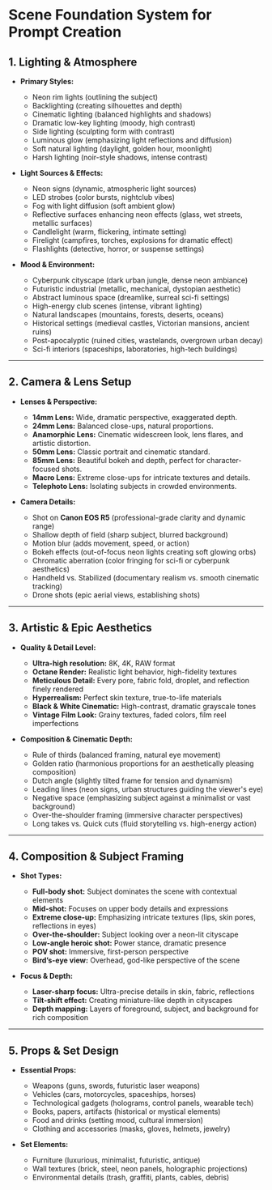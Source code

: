 # Scene Foundation System for Prompt Creation

## 1. Lighting & Atmosphere
- **Primary Styles:**  
  - Neon rim lights (outlining the subject)  
  - Backlighting (creating silhouettes and depth)  
  - Cinematic lighting (balanced highlights and shadows)  
  - Dramatic low-key lighting (moody, high contrast)  
  - Side lighting (sculpting form with contrast)  
  - Luminous glow (emphasizing light reflections and diffusion)  
  - Soft natural lighting (daylight, golden hour, moonlight)  
  - Harsh lighting (noir-style shadows, intense contrast)  

- **Light Sources & Effects:**  
  - Neon signs (dynamic, atmospheric light sources)  
  - LED strobes (color bursts, nightclub vibes)  
  - Fog with light diffusion (soft ambient glow)  
  - Reflective surfaces enhancing neon effects (glass, wet streets, metallic surfaces)  
  - Candlelight (warm, flickering, intimate setting)  
  - Firelight (campfires, torches, explosions for dramatic effect)  
  - Flashlights (detective, horror, or suspense settings)  

- **Mood & Environment:**  
  - Cyberpunk cityscape (dark urban jungle, dense neon ambiance)  
  - Futuristic industrial (metallic, mechanical, dystopian aesthetic)  
  - Abstract luminous space (dreamlike, surreal sci-fi settings)  
  - High-energy club scenes (intense, vibrant lighting)  
  - Natural landscapes (mountains, forests, deserts, oceans)  
  - Historical settings (medieval castles, Victorian mansions, ancient ruins)  
  - Post-apocalyptic (ruined cities, wastelands, overgrown urban decay)  
  - Sci-fi interiors (spaceships, laboratories, high-tech buildings)  

---

## 2. Camera & Lens Setup
- **Lenses & Perspective:**  
  - **14mm Lens:** Wide, dramatic perspective, exaggerated depth.  
  - **24mm Lens:** Balanced close-ups, natural proportions.  
  - **Anamorphic Lens:** Cinematic widescreen look, lens flares, and artistic distortion.  
  - **50mm Lens:** Classic portrait and cinematic standard.  
  - **85mm Lens:** Beautiful bokeh and depth, perfect for character-focused shots.  
  - **Macro Lens:** Extreme close-ups for intricate textures and details.  
  - **Telephoto Lens:** Isolating subjects in crowded environments.  

- **Camera Details:**  
  - Shot on **Canon EOS R5** (professional-grade clarity and dynamic range)  
  - Shallow depth of field (sharp subject, blurred background)  
  - Motion blur (adds movement, speed, or action)  
  - Bokeh effects (out-of-focus neon lights creating soft glowing orbs)  
  - Chromatic aberration (color fringing for sci-fi or cyberpunk aesthetics)  
  - Handheld vs. Stabilized (documentary realism vs. smooth cinematic tracking)  
  - Drone shots (epic aerial views, establishing shots)  

---

## 3. Artistic & Epic Aesthetics
- **Quality & Detail Level:**  
  - **Ultra-high resolution:** 8K, 4K, RAW format  
  - **Octane Render:** Realistic light behavior, high-fidelity textures  
  - **Meticulous Detail:** Every pore, fabric fold, droplet, and reflection finely rendered  
  - **Hyperrealism:** Perfect skin texture, true-to-life materials  
  - **Black & White Cinematic:** High-contrast, dramatic grayscale tones  
  - **Vintage Film Look:** Grainy textures, faded colors, film reel imperfections  

- **Composition & Cinematic Depth:**  
  - Rule of thirds (balanced framing, natural eye movement)  
  - Golden ratio (harmonious proportions for an aesthetically pleasing composition)  
  - Dutch angle (slightly tilted frame for tension and dynamism)  
  - Leading lines (neon signs, urban structures guiding the viewer's eye)  
  - Negative space (emphasizing subject against a minimalist or vast background)  
  - Over-the-shoulder framing (immersive character perspectives)  
  - Long takes vs. Quick cuts (fluid storytelling vs. high-energy action)  

---

## 4. Composition & Subject Framing
- **Shot Types:**  
  - **Full-body shot:** Subject dominates the scene with contextual elements  
  - **Mid-shot:** Focuses on upper body details and expressions  
  - **Extreme close-up:** Emphasizing intricate textures (lips, skin pores, reflections in eyes)  
  - **Over-the-shoulder:** Subject looking over a neon-lit cityscape  
  - **Low-angle heroic shot:** Power stance, dramatic presence  
  - **POV shot:** Immersive, first-person perspective  
  - **Bird’s-eye view:** Overhead, god-like perspective of the scene  

- **Focus & Depth:**  
  - **Laser-sharp focus:** Ultra-precise details in skin, fabric, reflections  
  - **Tilt-shift effect:** Creating miniature-like depth in cityscapes  
  - **Depth mapping:** Layers of foreground, subject, and background for rich composition  

---

## 5. Props & Set Design
- **Essential Props:**  
  - Weapons (guns, swords, futuristic laser weapons)  
  - Vehicles (cars, motorcycles, spaceships, horses)  
  - Technological gadgets (holograms, control panels, wearable tech)  
  - Books, papers, artifacts (historical or mystical elements)  
  - Food and drinks (setting mood, cultural immersion)  
  - Clothing and accessories (masks, gloves, helmets, jewelry)  

- **Set Elements:**  
  - Furniture (luxurious, minimalist, futuristic, antique)  
  - Wall textures (brick, steel, neon panels, holographic projections)  
  - Environmental details (trash, graffiti, plants, cables, debris)  
